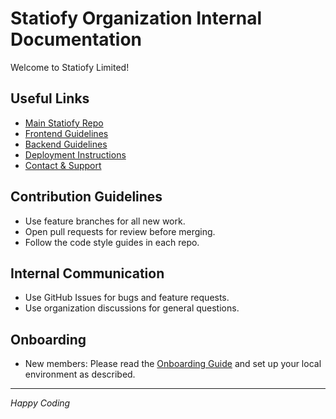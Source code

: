 # Statiofy Organization Internal Documentation

Welcome to Statiofy Limited!  

## Useful Links
- [Main Statiofy Repo](https://github.com/statiofy/statiofy)
- [Frontend Guidelines](#)
- [Backend Guidelines](#)
- [Deployment Instructions](#)
- [Contact & Support](#)

## Contribution Guidelines
- Use feature branches for all new work.
- Open pull requests for review before merging.
- Follow the code style guides in each repo.

## Internal Communication
- Use GitHub Issues for bugs and feature requests.
- Use organization discussions for general questions.

## Onboarding
- New members: Please read the [Onboarding Guide](#) and set up your local environment as described.

---

*Happy Coding*
